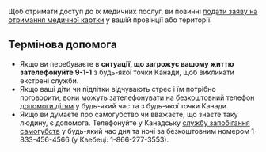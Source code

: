 Щоб отримати доступ до їх медичних послуг, ви повинні [подати заяву на отримання медичної картки](https://www.canada.ca/en/health-canada/services/health-cards.html) у вашій провінції або території.
## Термінова допомога
* Якщо ви перебуваєте в **ситуації, що загрожує вашому життю зателефонуйте 9-1-1** з будь-якої точки Канади, щоб викликати екстрені служби.
* Якщо ваші діти чи підлітки відчувають стрес і їм потрібно поговорити, вони можуть зателефонувати на безкоштовний телефон [допомоги дітям](https://kidshelpphone.ca/?utm_source=Search&utm_medium=cpc&utm_campaign=ServiceConnections&utm_content=&gclid=EAIaIQobChMIqYeUyeq0-AIVR2xvBB3LsQuVEAAYASAAEgLi1vD_BwE) у будь-який час та з будь-якої точки Канади.
* Якщо ви думаєте про самогубство чи вважаєте, що знаєте таку людину, є допомога. Телефонуйте у Канадську [службу запобігання самогубств](https://www.crisisservicescanada.ca/) у будь-який час дня та ночі за безкоштовним номером 1-833-456-4566 (у Квебеці: 1-866-277-3553).
